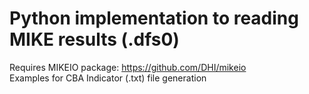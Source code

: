 # Python implementation to reading MIKE results (.dfs0)
Requires MIKEIO package: https://github.com/DHI/mikeio  
Examples for CBA Indicator (.txt) file generation
